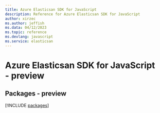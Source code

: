 ```yaml
---
title: Azure Elasticsan SDK for JavaScript
description: Reference for Azure Elasticsan SDK for JavaScript
author: xirzec
ms.author: jeffish
ms.data: 04/12/2023
ms.topic: reference
ms.devlang: javascript
ms.service: elasticsan
---
```

# Azure Elasticsan SDK for JavaScript - preview
## Packages - preview
[!INCLUDE [packages](elasticsan-index.md)]